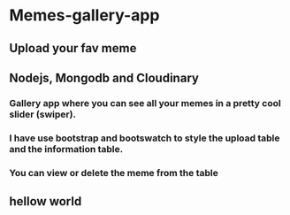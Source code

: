 # Memes-gallery-app

## Upload your fav meme

## Nodejs, Mongodb and Cloudinary

### Gallery app where you can see all your memes in a pretty cool slider (swiper).

### I have use bootstrap and bootswatch to style the upload table and the information table.

### You can view or delete the meme from the table

## hellow world
